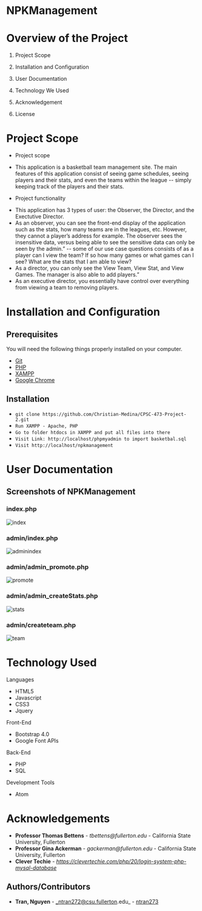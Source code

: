 # NPKManagement

# Overview of the Project

1. Project Scope

2. Installation and Configuration

3. User Documentation

4. Technology We Used

5. Acknowledgement

6. License

# Project Scope

+ Project scope
-   This application is a basketball team management site. The main features of this application consist of seeing game schedules, seeing players and their stats, and even the teams within the league -- simply keeping track of the players and their stats.

+ Project functionality
- 	This application has 3 types of user: the Observer, the Director, and the Exectutive Director.
- 	As an observer, you can see the front-end display of the application such as the stats, how many teams are in the leagues, etc. However, they cannot a player’s address for example. The observer sees the insensitive data, versus being able to see the sensitive data can only be seen by the admin.”  -- some of our use case questions consists of as a player can I view the team? If so how many games or what games can I see? What are the stats that I am able to view? 
- 	As a director, you can only see the View Team, View Stat, and View Games. The manager is also able to add players.” 
-	As an executive director, you essentially have control over everything from viewing a team to removing players. 

# Installation and Configuration
## Prerequisites

You will need the following things properly installed on your computer.
* [Git](https://git-scm.com/)
* [PHP](https://git-scm.com/)
* [XAMPP](https://git-scm.com/)
* [Google Chrome](https://git-scm.com/)

## Installation
* `git clone https://github.com/Christian-Medina/CPSC-473-Project-2.git`
* `Run XAMPP - Apache, PHP`
* `Go to folder htdocs in XAMPP and put all files into there`
* `Visit Link: http://localhost/phpmyadmin to import basketbal.sql` 
* `Visit http://localhost/npkmanagement`


# User Documentation
## Screenshots of NPKManagement
### index.php

![index](screenshots/index.png)

### admin/index.php

![adminindex](screenshots/welcome.png)

### admin/admin_promote.php

![promote](screenshots/promote.png)

### admin/admin_createStats.php

![stats](screenshots/stats.png)

### admin/createteam.php

![team](screenshots/team.png)

# Technology Used

Languages
+ HTML5
+ Javascript
+ CSS3
+ Jquery

Front-End
+ Bootstrap 4.0
+ Google Font APIs

Back-End
+ PHP
+ SQL

Development Tools
+ Atom

# Acknowledgements

-   **Professor Thomas Bettens** - _tbettens@fullerton.edu_ - California State University, Fullerton
-   **Professor Gina Ackerman** - _gackerman@fullerton.edu_ - California State University, Fullerton
-   **Clever Techie** - _<https://clevertechie.com/php/20/login-system-php-mysql-database>_

## Authors/Contributors

-   **Tran, Nguyen** - _ntran272@csu.fullerton.edu_ - [ntran273](https://github.com/ntran273)

